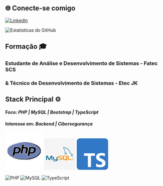 ## 🌐 Conecte-se comigo

[![LinkedIn](https://img.shields.io/badge/LinkedIn-0077B5?style=for-the-badge&logo=linkedin&logoColor=white)](https://linkedin.com/in/pedro-vinicius-j-lima)


![Estatísticas do GitHub](https://github-readme-stats.vercel.app/api?username=M0rningCoffee&show_icons=true&theme=tokyonight)

## Formação 🎓
### Estudante de Análise e Desenvolvimento de Sistemas - Fatec SCS 
### & Técnico de Desenvolvimento de Sistemas - Etec JK

## Stack Principal ⚙️
#### Foco: *PHP | MySQL | Bootstrap | TypeScript*
#### Interesse em: *Backend | Cibersegurança*

<img src="/img/php.png" width="120px" height="120px" /> <img src="/img/Mysql.png" width="100px" height="100px" /> <img src="/img/ts-logo-512.png" width="100px" height="100px"/>

![PHP](https://img.shields.io/badge/PHP-777BB4?style=for-the-badge&logo=php&logoColor=white)
![MySQL](https://img.shields.io/badge/MySQL-005C84?style=for-the-badge&logo=mysql&logoColor=white)
![TypeScript](https://img.shields.io/badge/TypeScript-007ACC?style=for-the-badge&logo=typescript&logoColor=white)

